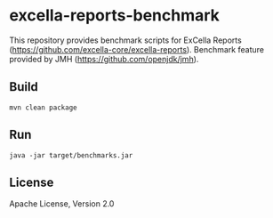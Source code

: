 # excella-reports-benchmark
This repository provides benchmark scripts for ExCella Reports (https://github.com/excella-core/excella-reports).
Benchmark feature provided by JMH (https://github.com/openjdk/jmh).

## Build
```shellscript
mvn clean package
```

## Run
```shellscript
java -jar target/benchmarks.jar
```

## License
Apache License, Version 2.0
